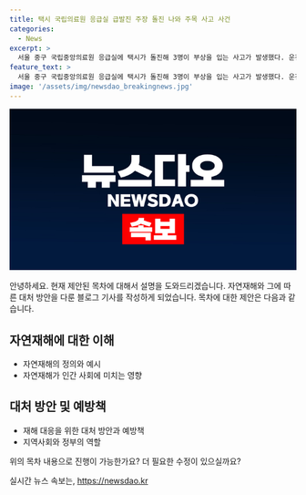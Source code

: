 ```yaml
---
title: 택시 국립의료원 응급실 급발진 주장 돌진 나와 주목 사고 사건
categories:
  - News
excerpt: >
  서울 중구 국립중앙의료원 응급실에 택시가 돌진해 3명이 부상을 입는 사고가 발생했다. 운전자 A씨는 임의동행해 조사 중이며, 사고로 보행자 3명 중 1명이 중상을 입고 2명이 경상을 입었다. A씨에게 큰 다침은 없으며, 사망사고의 위험성이 있었던 것으로 보인다. 사고 경위에 대한 정확한 조사가 뒷받침될 때까지 경찰은 사고를 더 조사할 예정이다.
feature_text: >
  서울 중구 국립중앙의료원 응급실에 택시가 돌진해 3명이 부상을 입는 사고가 발생했다. 운전자 A씨는 임의동행해 조사 중이며, 사고로 보행자 3명 중 1명이 중상을 입고 2명이 경상을 입었다. A씨에게 큰 다침은 없으며, 사망사고의 위험성이 있었던 것으로 보인다. 사고 경위에 대한 정확한 조사가 뒷받침될 때까지 경찰은 사고를 더 조사할 예정이다.
image: '/assets/img/newsdao_breakingnews.jpg'
---
```


<p><img src="/assets/img/newsdao_breakingnews.jpg" alt="koreaapp 속보" /></p>

<p>안녕하세요. 현재 제안된 목차에 대해서 설명을 도와드리겠습니다. 자연재해와 그에 따른 대처 방안을 다룬 블로그 기사를 작성하게 되었습니다. 목차에 대한 제안은 다음과 같습니다.</p>

<h2 data-ke-size="size26">자연재해에 대한 이해</h2>

<ul>
<li>자연재해의 정의와 예시</li>
<li>자연재해가 인간 사회에 미치는 영향</li>
</ul>

<h2 data-ke-size="size26">대처 방안 및 예방책</h2>

<ul>
<li>재해 대응을 위한 대처 방안과 예방책</li>
<li>지역사회와 정부의 역할</li>
</ul>

<p>위의 목차 내용으로 진행이 가능한가요? 더 필요한 수정이 있으실까요?</p>
실시간 뉴스 속보는, <a href="https://newsdao.kr" rel="dofollow">https://newsdao.kr</a>


